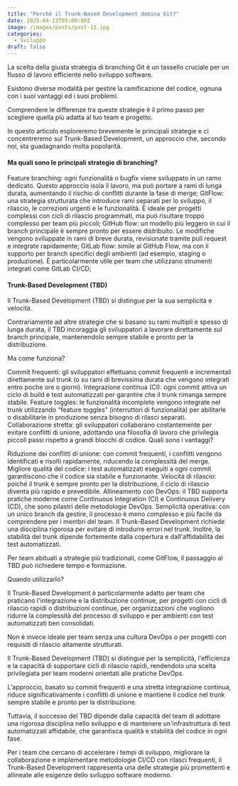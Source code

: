 ```yaml
---
title: "Perché il Trunk-Based Development domina Git?"
date: 2025-04-13T05:00:00Z
image: /images/posts/post-12.jpg
categories:
  - Sviluppo
draft: false
---
```


La scelta della giusta strategia di branching Git è un tassello cruciale per un flusso di lavoro efficiente nello sviluppo software.

Esistono diverse modalità per gestire la ramificazione del codice, ognuna con i suoi vantaggi ed i suoi problemi.

Comprendere le differenze tra queste strategie è il primo passo per scegliere quella più adatta al tuo team e progetto.

In questo articolo esploreremo brevemente le principali strategie e ci concentreremo sul Trunk-Based Development, un approccio che, secondo noi, sta guadagnando molta popolarità.

#### Ma quali sono le principali strategie di branching?

Feature branching: ogni funzionalità o bugfix viene sviluppato in un ramo dedicato. Questo approccio isola il lavoro, ma può portare a rami di lunga durata, aumentando il rischio di conflitti durante la fase di merge;
GitFlow: una strategia strutturata che introduce rami separati per lo sviluppo, il rilascio, le correzioni urgenti e le funzionalità. È ideale per progetti complessi con cicli di rilascio programmati, ma può risultare troppo complesso per team più piccoli;
GitHub flow: un modello più leggero in cui il branch principale è sempre pronto per essere distribuito. Le modifiche vengono sviluppate in rami di breve durata, revisionate tramite pull request e integrate rapidamente;
GitLab flow: simile al GitHub Flow, ma con il supporto per branch specifici degli ambienti (ad esempio, staging o produzione). È particolarmente utile per team che utilizzano strumenti integrati come GitLab CI/CD;

#### Trunk-Based Development (TBD)

Il Trunk-Based Development (TBD) si distingue per la sua semplicità e velocità.

Contrariamente ad altre strategie che si basano su rami multipli e spesso di lunga durata, il TBD incoraggia gli sviluppatori a lavorare direttamente sul branch principale, mantenendolo sempre stabile e pronto per la distribuzione.

Ma come funziona?

Commit frequenti: gli sviluppatori effettuano commit frequenti e incrementali direttamente sul trunk (o su rami di brevissima durata che vengono integrati entro poche ore o giorni).
Integrazione continua (CI): ogni commit attiva un ciclo di build e test automatizzati per garantire che il trunk rimanga sempre stabile.
Feature toggles: le funzionalità incomplete vengono integrate nel trunk utilizzando “feature toggles” (interruttori di funzionalità) per abilitarle o disabilitarle in produzione senza bisogno di rilasci separati.
Collaborazione stretta: gli sviluppatori collaborano costantemente per evitare conflitti di unione, adottando una filosofia di lavoro che privilegia piccoli passi rispetto a grandi blocchi di codice.
Quali sono i vantaggi?

Riduzione dei conflitti di unione: con commit frequenti, i conflitti vengono identificati e risolti rapidamente, riducendo la complessità del merge.
Migliore qualità del codice: i test automatizzati eseguiti a ogni commit garantiscono che il codice sia stabile e funzionante.
Velocità di rilascio: poiché il trunk è sempre pronto per la distribuzione, il ciclo di rilascio diventa più rapido e prevedibile.
Allineamento con DevOps: il TBD supporta pratiche moderne come Continuous Integration (CI) e Continuous Delivery (CD), che sono pilastri delle metodologie DevOps.
Semplicità operativa: con un unico branch da gestire, il processo è meno complesso e più facile da comprendere per i membri del team.
Il Trunk-Based Development richiede una disciplina rigorosa per evitare di introdurre errori nel trunk. Inoltre, la stabilità del trunk dipende fortemente dalla copertura e dall'affidabilità dei test automatizzati.

Per team abituati a strategie più tradizionali, come GitFlow, il passaggio al TBD può richiedere tempo e formazione.

Quando utilizzarlo?

Il Trunk-Based Development è particolarmente adatto per team che praticano l'integrazione e la distribuzione continue, per progetti con cicli di rilascio rapidi o distribuzioni continue, per organizzazioni che vogliono ridurre la complessità del processo di sviluppo e per ambienti con test automatizzati ben consolidati.

Non è invece ideale per team senza una cultura DevOps o per progetti con requisiti di rilascio altamente strutturati.

Il Trunk-Based Development (TBD) si distingue per la semplicità, l'efficienza e la capacità di supportare cicli di rilascio rapidi, rendendolo una scelta privilegiata per team moderni orientati alle pratiche DevOps.

L'approccio, basato su commit frequenti e una stretta integrazione continua, riduce significativamente i conflitti di unione e mantiene il codice nel trunk sempre stabile e pronto per la distribuzione.

Tuttavia, il successo del TBD dipende dalla capacità del team di adottare una rigorosa disciplina nello sviluppo e di mantenere un'infrastruttura di test automatizzati affidabile, che garantisca qualità e stabilità del codice in ogni fase.

Per i team che cercano di accelerare i tempi di sviluppo, migliorare la collaborazione e implementare metodologie CI/CD con rilasci frequenti, il Trunk-Based Development rappresenta una delle strategie più promettenti e allineate alle esigenze dello sviluppo software moderno.
